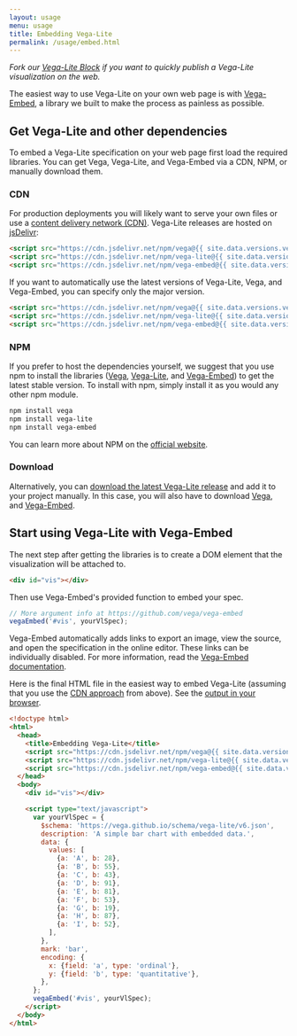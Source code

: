 ```yaml
---
layout: usage
menu: usage
title: Embedding Vega-Lite
permalink: /usage/embed.html
---
```


_Fork our [Vega-Lite Block](https://bl.ocks.org/domoritz/455e1c7872c4b38a58b90df0c3d7b1b9) if you want to quickly publish a Vega-Lite visualization on the web._

The easiest way to use Vega-Lite on your own web page is with [Vega-Embed](https://github.com/vega/vega-embed), a library we built to make the process as painless as possible.

## Get Vega-Lite and other dependencies

To embed a Vega-Lite specification on your web page first load the required libraries. You can get Vega, Vega-Lite, and Vega-Embed via a CDN, NPM, or manually download them.

### CDN

For production deployments you will likely want to serve your own files or use a [content delivery network (CDN)](https://en.wikipedia.org/wiki/Content_delivery_network). Vega-Lite releases are hosted on [jsDelivr](https://www.jsdelivr.com/package/npm/vega-lite):

```html
<script src="https://cdn.jsdelivr.net/npm/vega@{{ site.data.versions.vega }}"></script>
<script src="https://cdn.jsdelivr.net/npm/vega-lite@{{ site.data.versions.vega-lite }}"></script>
<script src="https://cdn.jsdelivr.net/npm/vega-embed@{{ site.data.versions.vega-embed }}"></script>
```

If you want to automatically use the latest versions of Vega-Lite, Vega, and Vega-Embed, you can specify only the major version.

```html
<script src="https://cdn.jsdelivr.net/npm/vega@{{ site.data.versions.vega | slice: 0 }}"></script>
<script src="https://cdn.jsdelivr.net/npm/vega-lite@{{ site.data.versions.vega-lite | slice: 0 }}"></script>
<script src="https://cdn.jsdelivr.net/npm/vega-embed@{{ site.data.versions.vega-embed | slice: 0 }}"></script>
```

### NPM

If you prefer to host the dependencies yourself, we suggest that you use npm to install the libraries ([Vega](https://www.npmjs.com/package/vega), [Vega-Lite](https://www.npmjs.com/package/vega-lite), and [Vega-Embed](https://www.npmjs.com/package/vega-embed)) to get the latest stable version. To install with npm, simply install it as you would any other npm module.

```sh
npm install vega
npm install vega-lite
npm install vega-embed
```

You can learn more about NPM on the [official website](https://docs.npmjs.com/getting-started/what-is-npm).

### Download

Alternatively, you can [download the latest Vega-Lite release](https://github.com/vega/vega-lite/releases/latest) and add it to your project manually. In this case, you will also have to download [Vega](https://github.com/vega/vega/releases/latest), and [Vega-Embed](https://github.com/vega/vega-embed/releases/latest).

## Start using Vega-Lite with Vega-Embed

The next step after getting the libraries is to create a DOM element that the visualization will be attached to.

```html
<div id="vis"></div>
```

Then use Vega-Embed's provided function to embed your spec.

```js
// More argument info at https://github.com/vega/vega-embed
vegaEmbed('#vis', yourVlSpec);
```

Vega-Embed automatically adds links to export an image, view the source, and open the specification in the online editor. These links can be individually disabled. For more information, read the [Vega-Embed documentation](https://github.com/vega/vega-embed).

Here is the final HTML file in the easiest way to embed Vega-Lite (assuming that you use the [CDN approach](#cdn) from above). See the [output in your browser]({{site.baseurl}}/demo.html).

```html
<!doctype html>
<html>
  <head>
    <title>Embedding Vega-Lite</title>
    <script src="https://cdn.jsdelivr.net/npm/vega@{{ site.data.versions.vega }}"></script>
    <script src="https://cdn.jsdelivr.net/npm/vega-lite@{{ site.data.versions.vega-lite }}"></script>
    <script src="https://cdn.jsdelivr.net/npm/vega-embed@{{ site.data.versions.vega-embed }}"></script>
  </head>
  <body>
    <div id="vis"></div>

    <script type="text/javascript">
      var yourVlSpec = {
        $schema: 'https://vega.github.io/schema/vega-lite/v6.json',
        description: 'A simple bar chart with embedded data.',
        data: {
          values: [
            {a: 'A', b: 28},
            {a: 'B', b: 55},
            {a: 'C', b: 43},
            {a: 'D', b: 91},
            {a: 'E', b: 81},
            {a: 'F', b: 53},
            {a: 'G', b: 19},
            {a: 'H', b: 87},
            {a: 'I', b: 52},
          ],
        },
        mark: 'bar',
        encoding: {
          x: {field: 'a', type: 'ordinal'},
          y: {field: 'b', type: 'quantitative'},
        },
      };
      vegaEmbed('#vis', yourVlSpec);
    </script>
  </body>
</html>
```
